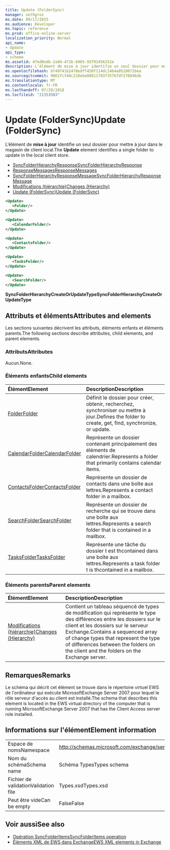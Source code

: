 ```yaml
---
title: Update (FolderSync)
manager: sethgros
ms.date: 09/17/2015
ms.audience: Developer
ms.topic: reference
ms.prod: office-online-server
localization_priority: Normal
api_name:
- Update
api_type:
- schema
ms.assetid: 47ed8edb-2a94-471b-b965-93f91456252e
description: L’élément de mise à jour identifie un seul dossier pour mettre à jour dans le magasin de client local.
ms.openlocfilehash: bf49741b2478edff450f114dc1464a0528072bea
ms.sourcegitcommit: 9061fcf40c218ebe88911783f357b7df278846db
ms.translationtype: MT
ms.contentlocale: fr-FR
ms.lasthandoff: 07/28/2018
ms.locfileid: "21353503"
---
```

# <a name="update-foldersync"></a><span data-ttu-id="58245-103">Update (FolderSync)</span><span class="sxs-lookup"><span data-stu-id="58245-103">Update (FolderSync)</span></span>

<span data-ttu-id="58245-104">L’élément de **mise à jour** identifie un seul dossier pour mettre à jour dans le magasin de client local.</span><span class="sxs-lookup"><span data-stu-id="58245-104">The **Update** element identifies a single folder to update in the local client store.</span></span> 
  
- [<span data-ttu-id="58245-105">SyncFolderHierarchyResponse</span><span class="sxs-lookup"><span data-stu-id="58245-105">SyncFolderHierarchyResponse</span></span>](syncfolderhierarchyresponse.md) 
- [<span data-ttu-id="58245-106">ResponseMessages</span><span class="sxs-lookup"><span data-stu-id="58245-106">ResponseMessages</span></span>](responsemessages.md) 
- [<span data-ttu-id="58245-107">SyncFolderHierarchyResponseMessage</span><span class="sxs-lookup"><span data-stu-id="58245-107">SyncFolderHierarchyResponseMessage</span></span>](syncfolderhierarchyresponsemessage.md)  
- [<span data-ttu-id="58245-108">Modifications (hiérarchie)</span><span class="sxs-lookup"><span data-stu-id="58245-108">Changes (Hierarchy)</span></span>](changes-hierarchy.md) 
- [<span data-ttu-id="58245-109">Update (FolderSync)</span><span class="sxs-lookup"><span data-stu-id="58245-109">Update (FolderSync)</span></span>](update-foldersync.md)
  
```xml
<Update>
   <Folder/>
</Update>
```

```xml
<Update>
   <CalendarFolder/>
</Update>
```

```xml
<Update>
   <ContactsFolder/>
</Update>
```

```xml
<Update>
   <TasksFolder/>
</Update>
```

```xml
<Update>
   <SearchFolder/>
</Update>
```

<span data-ttu-id="58245-110">**SyncFolderHierarchyCreateOrUpdateType**</span><span class="sxs-lookup"><span data-stu-id="58245-110">**SyncFolderHierarchyCreateOrUpdateType**</span></span>

## <a name="attributes-and-elements"></a><span data-ttu-id="58245-111">Attributs et éléments</span><span class="sxs-lookup"><span data-stu-id="58245-111">Attributes and elements</span></span>

<span data-ttu-id="58245-112">Les sections suivantes décrivent les attributs, éléments enfants et éléments parents.</span><span class="sxs-lookup"><span data-stu-id="58245-112">The following sections describe attributes, child elements, and parent elements.</span></span>
  
### <a name="attributes"></a><span data-ttu-id="58245-113">Attributs</span><span class="sxs-lookup"><span data-stu-id="58245-113">Attributes</span></span>

<span data-ttu-id="58245-114">Aucun.</span><span class="sxs-lookup"><span data-stu-id="58245-114">None.</span></span>
  
### <a name="child-elements"></a><span data-ttu-id="58245-115">Éléments enfants</span><span class="sxs-lookup"><span data-stu-id="58245-115">Child elements</span></span>

|<span data-ttu-id="58245-116">**Élément**</span><span class="sxs-lookup"><span data-stu-id="58245-116">**Element**</span></span>|<span data-ttu-id="58245-117">**Description**</span><span class="sxs-lookup"><span data-stu-id="58245-117">**Description**</span></span>|
|:-----|:-----|
|[<span data-ttu-id="58245-118">Folder</span><span class="sxs-lookup"><span data-stu-id="58245-118">Folder</span></span>](folder.md) <br/> |<span data-ttu-id="58245-119">Définit le dossier pour créer, obtenir, recherchez, synchroniser ou mettre à jour.</span><span class="sxs-lookup"><span data-stu-id="58245-119">Defines the folder to create, get, find, synchronize, or update.</span></span>  <br/> |
|[<span data-ttu-id="58245-120">CalendarFolder</span><span class="sxs-lookup"><span data-stu-id="58245-120">CalendarFolder</span></span>](calendarfolder.md) <br/> |<span data-ttu-id="58245-121">Représente un dossier contenant principalement des éléments de calendrier.</span><span class="sxs-lookup"><span data-stu-id="58245-121">Represents a folder that primarily contains calendar items.</span></span>  <br/> |
|[<span data-ttu-id="58245-122">ContactsFolder</span><span class="sxs-lookup"><span data-stu-id="58245-122">ContactsFolder</span></span>](contactsfolder.md) <br/> |<span data-ttu-id="58245-123">Représente un dossier de contacts dans une boîte aux lettres.</span><span class="sxs-lookup"><span data-stu-id="58245-123">Represents a contact folder in a mailbox.</span></span>  <br/> |
|[<span data-ttu-id="58245-124">SearchFolder</span><span class="sxs-lookup"><span data-stu-id="58245-124">SearchFolder</span></span>](searchfolder.md) <br/> |<span data-ttu-id="58245-125">Représente un dossier de recherche qui se trouve dans une boîte aux lettres.</span><span class="sxs-lookup"><span data-stu-id="58245-125">Represents a search folder that is contained in a mailbox.</span></span>  <br/> |
|[<span data-ttu-id="58245-126">TasksFolder</span><span class="sxs-lookup"><span data-stu-id="58245-126">TasksFolder</span></span>](tasksfolder.md) <br/> |<span data-ttu-id="58245-127">Représente une tâche du dossier t est thcontained dans une boîte aux lettres.</span><span class="sxs-lookup"><span data-stu-id="58245-127">Represents a task folder t is thcontained in a mailbox.</span></span>  <br/> |
   
### <a name="parent-elements"></a><span data-ttu-id="58245-128">Éléments parents</span><span class="sxs-lookup"><span data-stu-id="58245-128">Parent elements</span></span>

|<span data-ttu-id="58245-129">**Élément**</span><span class="sxs-lookup"><span data-stu-id="58245-129">**Element**</span></span>|<span data-ttu-id="58245-130">**Description**</span><span class="sxs-lookup"><span data-stu-id="58245-130">**Description**</span></span>|
|:-----|:-----|
|[<span data-ttu-id="58245-131">Modifications (hiérarchie)</span><span class="sxs-lookup"><span data-stu-id="58245-131">Changes (Hierarchy)</span></span>](changes-hierarchy.md) <br/> |<span data-ttu-id="58245-132">Contient un tableau séquencé de types de modification qui représente le type des différences entre les dossiers sur le client et les dossiers sur le serveur Exchange.</span><span class="sxs-lookup"><span data-stu-id="58245-132">Contains a sequenced array of change types that represent the type of differences between the folders on the client and the folders on the Exchange server.</span></span>  <br/> |
   
## <a name="remarks"></a><span data-ttu-id="58245-133">Remarques</span><span class="sxs-lookup"><span data-stu-id="58245-133">Remarks</span></span>

<span data-ttu-id="58245-134">Le schéma qui décrit cet élément se trouve dans le répertoire virtuel EWS de l'ordinateur qui exécute MicrosoftExchange Server 2007 pour lequel le rôle serveur d'accès au client est installé.</span><span class="sxs-lookup"><span data-stu-id="58245-134">The schema that describes this element is located in the EWS virtual directory of the computer that is running MicrosoftExchange Server 2007 that has the Client Access server role installed.</span></span>
  
## <a name="element-information"></a><span data-ttu-id="58245-135">Informations sur l'élément</span><span class="sxs-lookup"><span data-stu-id="58245-135">Element information</span></span>

|||
|:-----|:-----|
|<span data-ttu-id="58245-136">Espace de noms</span><span class="sxs-lookup"><span data-stu-id="58245-136">Namespace</span></span>  <br/> |http://schemas.microsoft.com/exchange/services/2006/types  <br/> |
|<span data-ttu-id="58245-137">Nom du schéma</span><span class="sxs-lookup"><span data-stu-id="58245-137">Schema name</span></span>  <br/> |<span data-ttu-id="58245-138">Schéma Types</span><span class="sxs-lookup"><span data-stu-id="58245-138">Types schema</span></span>  <br/> |
|<span data-ttu-id="58245-139">Fichier de validation</span><span class="sxs-lookup"><span data-stu-id="58245-139">Validation file</span></span>  <br/> |<span data-ttu-id="58245-140">Types.xsd</span><span class="sxs-lookup"><span data-stu-id="58245-140">Types.xsd</span></span>  <br/> |
|<span data-ttu-id="58245-141">Peut être vide</span><span class="sxs-lookup"><span data-stu-id="58245-141">Can be empty</span></span>  <br/> |<span data-ttu-id="58245-142">False</span><span class="sxs-lookup"><span data-stu-id="58245-142">False</span></span>  <br/> |
   
## <a name="see-also"></a><span data-ttu-id="58245-143">Voir aussi</span><span class="sxs-lookup"><span data-stu-id="58245-143">See also</span></span>

- [<span data-ttu-id="58245-144">Opération SyncFolderItems</span><span class="sxs-lookup"><span data-stu-id="58245-144">SyncFolderItems operation</span></span>](syncfolderitems-operation.md)
- [<span data-ttu-id="58245-145">Éléments XML de EWS dans Exchange</span><span class="sxs-lookup"><span data-stu-id="58245-145">EWS XML elements in Exchange</span></span>](ews-xml-elements-in-exchange.md)

